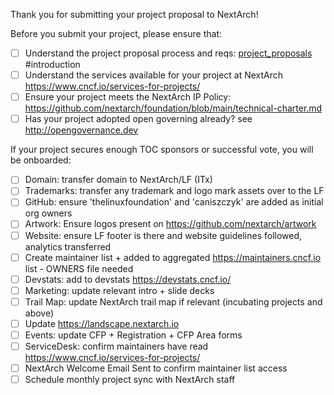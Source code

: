 Thank you for submitting your project proposal to NextArch!

Before you submit your project, please ensure that:
- [ ] Understand the project proposal process and reqs: [project_proposals](https://docs.google.com/forms/d/1D5GmtBI2K45_inFpt4HZcWqlsKjLHWGy697Lvpn4NHU/prefill) #introduction
- [ ] Understand the services available for your project at NextArch https://www.cncf.io/services-for-projects/
- [ ] Ensure your project meets the NextArch IP Policy: https://github.com/nextarch/foundation/blob/main/technical-charter.md
- [ ] Has your project adopted open governing already? see http://opengovernance.dev

If your project secures enough TOC sponsors or successful vote, you will be onboarded:
- [ ] Domain: transfer domain to NextArch/LF (ITx)
- [ ] Trademarks: transfer any trademark and logo mark assets over to the LF
- [ ] GitHub: ensure 'thelinuxfoundation' and 'caniszczyk' are added as initial org owners
- [ ] Artwork: Ensure logos present on https://github.com/nextarch/artwork
- [ ] Website: ensure LF footer is there and website guidelines followed, analytics transferred
- [ ] Create maintainer list + added to aggregated https://maintainers.cncf.io list - OWNERS file needed
- [ ] Devstats: add to devstats https://devstats.cncf.io/
- [ ] Marketing: update relevant intro + slide decks
- [ ] Trail Map: update NextArch trail map if relevant (incubating projects and above)
- [ ] Update https://landscape.nextarch.io
- [ ] Events: update CFP + Registration + CFP Area forms
- [ ] ServiceDesk: confirm maintainers have read https://www.cncf.io/services-for-projects/
- [ ] NextArch Welcome Email Sent to confirm maintainer list access
- [ ] Schedule monthly project sync with NextArch staff
